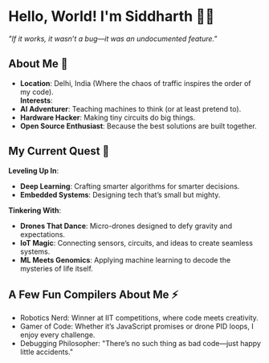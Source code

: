 # Hello, World! I'm Siddharth 👨‍💻  

*"If it works, it wasn’t a bug—it was an undocumented feature."*  

## About Me 🌌  
-  **Location**: Delhi, India (Where the chaos of traffic inspires the order of my code).  
  **Interests**:  
  - **AI Adventurer**: Teaching machines to think (or at least pretend to).  
  - **Hardware Hacker**: Making tiny circuits do big things.  
  - **Open Source Enthusiast**: Because the best solutions are built together.  

## My Current Quest 🚀  
  **Leveling Up In**:  
  - **Deep Learning**: Crafting smarter algorithms for smarter decisions.  
  - **Embedded Systems**: Designing tech that’s small but mighty.    

  **Tinkering With**:  
  - **Drones That Dance**: Micro-drones designed to defy gravity and expectations.  
  - **IoT Magic**: Connecting sensors, circuits, and ideas to create seamless systems.  
  - **ML Meets Genomics**: Applying machine learning to decode the mysteries of life itself.  

## A Few Fun Compilers About Me ⚡  
-  Robotics Nerd: Winner at IIT competitions, where code meets creativity.  
-  Gamer of Code: Whether it’s JavaScript promises or drone PID loops, I enjoy every challenge.  
-  Debugging Philosopher: "There’s no such thing as bad code—just happy little accidents."
